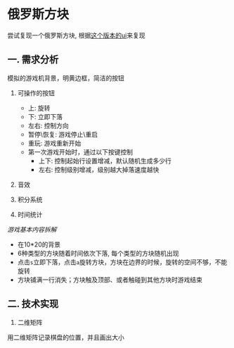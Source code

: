 # 俄罗斯方块

尝试复现一个俄罗斯方块, 根据[这个版本的ui](https://chvin.github.io/react-tetris/)来复现

## 一. 需求分析

模拟的游戏机背景，明黄边框，简洁的按钮

1. 可操作的按钮
    - 上: 旋转
    - 下: 立即下落
    - 左右: 控制方向
    - 暂停\恢复: 游戏停止\重启
    - 重玩: 游戏重新开始
    - 第一次游戏开始时，通过以下按键控制
        - 上下: 控制起始行设置增减，默认随机生成多少行
        - 左右: 控制级别增减，级别越大掉落速度越快

2. 音效

3. 积分系统

4. 时间统计

*游戏基本内容拆解*

- 在10*20的背景
- 6种类型的方块随着时间依次下落, 每个类型的方块随机出现
- 点击`s`立即下落，点击`a`旋转方块，方块在边界的时候，旋转的空间不够，不能旋转
- 方块铺满一行消失；方块触及顶部、或者触碰到其他方块时游戏结束


## 二. 技术实现

1. 二维矩阵

用二维矩阵记录棋盘的位置，并且画出大小
